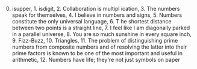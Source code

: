 0. isupper, 1. isdigit, 2. Collaboration is multipl ication, 3. The numbers speak for themselves, 4. I believe in numbers and signs, 5. Numbers constitute the only universal language, 6. T he shortest distance between two points is a straight line, 7. I feel like I am diagonally parked in a parallel universe, 8. You are so much sunshine in every square inch, 9. Fizz-Buzz, 10. Triangles, 11. The problem of distinguishing prime numbers from composite numbers and of resolving the latter into their prime factors is known to be one of the most important and useful in arithmetic, 12. Numbers have life; they're not just symbols on paper
